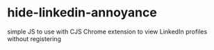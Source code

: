 # hide-linkedin-annoyance
simple JS to use with CJS Chrome extension to view LinkedIn profiles without registering
